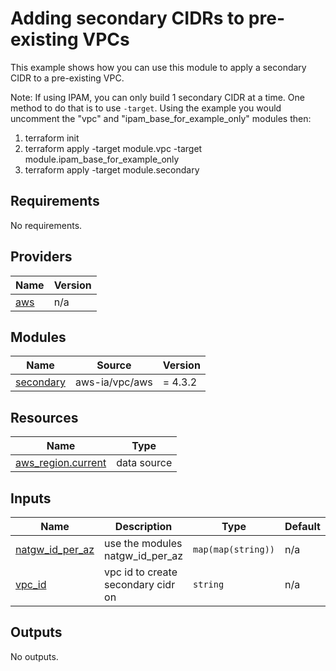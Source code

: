 <!-- BEGIN_TF_DOCS -->
# Adding secondary CIDRs to pre-existing VPCs

This example shows how you can use this module to apply a secondary CIDR to a pre-existing VPC.

Note: If using IPAM, you can only build 1 secondary CIDR at a time. One method to do that is to use `-target`. Using the example you would uncomment the "vpc" and "ipam\_base\_for\_example\_only" modules then:

1. terraform init
1. terraform apply -target module.vpc -target module.ipam\_base\_for\_example\_only
1. terraform apply -target module.secondary

## Requirements

No requirements.

## Providers

| Name | Version |
|------|---------|
| <a name="provider_aws"></a> [aws](#provider\_aws) | n/a |

## Modules

| Name | Source | Version |
|------|--------|---------|
| <a name="module_secondary"></a> [secondary](#module\_secondary) | aws-ia/vpc/aws | = 4.3.2 |

## Resources

| Name | Type |
|------|------|
| [aws_region.current](https://registry.terraform.io/providers/hashicorp/aws/latest/docs/data-sources/region) | data source |

## Inputs

| Name | Description | Type | Default | Required |
|------|-------------|------|---------|:--------:|
| <a name="input_natgw_id_per_az"></a> [natgw\_id\_per\_az](#input\_natgw\_id\_per\_az) | use the modules natgw\_id\_per\_az | `map(map(string))` | n/a | yes |
| <a name="input_vpc_id"></a> [vpc\_id](#input\_vpc\_id) | vpc id to create secondary cidr on | `string` | n/a | yes |

## Outputs

No outputs.
<!-- END_TF_DOCS -->